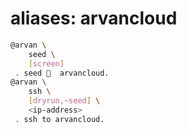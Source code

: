 # aliases: arvancloud

```bash
@arvan \
	seed \
	[screen]
 . seed 🌱  arvancloud.
@arvan \
	ssh \
	[dryrun,~seed] \
	<ip-address>
 . ssh to arvancloud.
```

